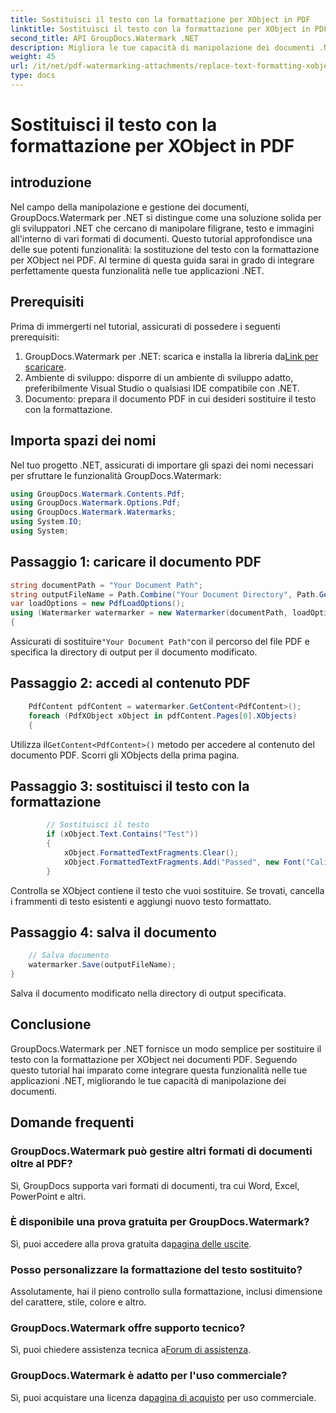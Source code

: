 ```yaml
---
title: Sostituisci il testo con la formattazione per XObject in PDF
linktitle: Sostituisci il testo con la formattazione per XObject in PDF
second_title: API GroupDocs.Watermark .NET
description: Migliora le tue capacità di manipolazione dei documenti .NET con GroupDocs per .NET. Scopri come sostituire facilmente il testo con la formattazione nei PDF.
weight: 45
url: /it/net/pdf-watermarking-attachments/replace-text-formatting-xobject-pdf/
type: docs
---
```

# Sostituisci il testo con la formattazione per XObject in PDF

## introduzione
Nel campo della manipolazione e gestione dei documenti, GroupDocs.Watermark per .NET si distingue come una soluzione solida per gli sviluppatori .NET che cercano di manipolare filigrane, testo e immagini all'interno di vari formati di documenti. Questo tutorial approfondisce una delle sue potenti funzionalità: la sostituzione del testo con la formattazione per XObject nei PDF. Al termine di questa guida sarai in grado di integrare perfettamente questa funzionalità nelle tue applicazioni .NET.
## Prerequisiti
Prima di immergerti nel tutorial, assicurati di possedere i seguenti prerequisiti:
1.  GroupDocs.Watermark per .NET: scarica e installa la libreria da[Link per scaricare](https://releases.groupdocs.com/Watermark/net/).
2. Ambiente di sviluppo: disporre di un ambiente di sviluppo adatto, preferibilmente Visual Studio o qualsiasi IDE compatibile con .NET.
3. Documento: prepara il documento PDF in cui desideri sostituire il testo con la formattazione.

## Importa spazi dei nomi
Nel tuo progetto .NET, assicurati di importare gli spazi dei nomi necessari per sfruttare le funzionalità GroupDocs.Watermark:
```csharp
using GroupDocs.Watermark.Contents.Pdf;
using GroupDocs.Watermark.Options.Pdf;
using GroupDocs.Watermark.Watermarks;
using System.IO;
using System;
```
## Passaggio 1: caricare il documento PDF
```csharp
string documentPath = "Your Document Path";
string outputFileName = Path.Combine("Your Document Directory", Path.GetFileName(documentPath));
var loadOptions = new PdfLoadOptions();
using (Watermarker watermarker = new Watermarker(documentPath, loadOptions))
{
```
 Assicurati di sostituire`"Your Document Path"`con il percorso del file PDF e specifica la directory di output per il documento modificato.
## Passaggio 2: accedi al contenuto PDF
```csharp
    PdfContent pdfContent = watermarker.GetContent<PdfContent>();
    foreach (PdfXObject xObject in pdfContent.Pages[0].XObjects)
    {
```
 Utilizza il`GetContent<PdfContent>()` metodo per accedere al contenuto del documento PDF. Scorri gli XObjects della prima pagina.
## Passaggio 3: sostituisci il testo con la formattazione
```csharp
        // Sostituisci il testo
        if (xObject.Text.Contains("Test"))
        {
            xObject.FormattedTextFragments.Clear();
            xObject.FormattedTextFragments.Add("Passed", new Font("Calibri", 19, FontStyle.Bold), Color.Red, Color.Aqua);
        }
```
Controlla se XObject contiene il testo che vuoi sostituire. Se trovati, cancella i frammenti di testo esistenti e aggiungi nuovo testo formattato.
## Passaggio 4: salva il documento
```csharp
    // Salva documento
    watermarker.Save(outputFileName);
}
```
Salva il documento modificato nella directory di output specificata.

## Conclusione
GroupDocs.Watermark per .NET fornisce un modo semplice per sostituire il testo con la formattazione per XObject nei documenti PDF. Seguendo questo tutorial hai imparato come integrare questa funzionalità nelle tue applicazioni .NET, migliorando le tue capacità di manipolazione dei documenti.
## Domande frequenti
### GroupDocs.Watermark può gestire altri formati di documenti oltre al PDF?
Sì, GroupDocs supporta vari formati di documenti, tra cui Word, Excel, PowerPoint e altri.
### È disponibile una prova gratuita per GroupDocs.Watermark?
 Sì, puoi accedere alla prova gratuita da[pagina delle uscite](https://releases.groupdocs.com/).
### Posso personalizzare la formattazione del testo sostituito?
Assolutamente, hai il pieno controllo sulla formattazione, inclusi dimensione del carattere, stile, colore e altro.
### GroupDocs.Watermark offre supporto tecnico?
 Sì, puoi chiedere assistenza tecnica a[Forum di assistenza](https://forum.groupdocs.com/c/watermark/19).
### GroupDocs.Watermark è adatto per l'uso commerciale?
 Sì, puoi acquistare una licenza da[pagina di acquisto](https://purchase.groupdocs.com/buy) per uso commerciale.